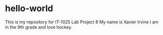 # hello-world
This is my repository for IT-1025 Lab Project 8
My name is Xavier Irvine I am in the 9th grade and love hockey.
